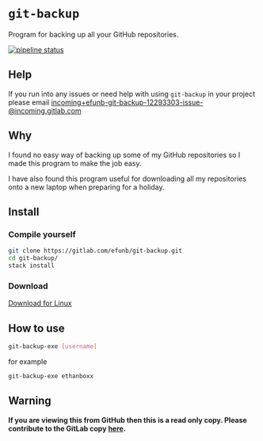 # `git-backup`
Program for backing up all your GitHub repositories.

[![pipeline status](https://gitlab.com/efunb/git-backup/badges/master/pipeline.svg)](https://gitlab.com/efunb/read_input/commits/stable)

## Help

If you run into any issues or need help with using `git-backup` in your project please email [incoming+efunb-git-backup-12293303-issue-@incoming.gitlab.com](incoming+efunb-git-backup-12293303-issue-@incoming.gitlab.com)

## Why

I found no easy way of backing up some of my GitHub repositories so I made this program to make the job easy.

I have also found this program useful for downloading all my repositories onto a new laptop when preparing for a holiday.

## Install
### Compile yourself

```sh
git clone https://gitlab.com/efunb/git-backup.git
cd git-backup/
stack install
```

### Download

[Download for Linux](https://gitlab.com/efunb/git-backup/-/jobs/artifacts/stable/raw/files/git-backup-exe?job=linux-optimized)

## How to use

```sh
git-backup-exe [username]
```
for example
```sh
git-backup-exe ethanboxx
```

## **Warning**

**If you are viewing this from GitHub then this is a read only copy. Please contribute to the GitLab copy [here](https://gitlab.com/efunb/git-backup).**